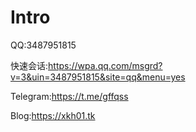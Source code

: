 # Intro
QQ:3487951815

快速会话:https://wpa.qq.com/msgrd?v=3&uin=3487951815&site=qq&menu=yes

Telegram:https://t.me/gffqss

Blog:https://xkh01.tk